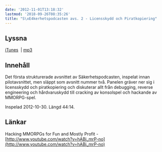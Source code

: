 ```yaml
---
date: '2012-11-01T13:18:32'
lastmod: '2018-09-26T08:35:26'
title: "S\xE4kerhetspodcasten avs. 2 - Licensskydd och Piratkopiering"
---
```

## Lyssna

[iTunes](https://itunes.apple.com/se/podcast/sakerhetspodcasten-2-licensskydd/id576469997?i=123598103&l=en)
 \| [mp3](http://traffic.libsyn.com/sakerhetspodcasten/Sakerhetspodcast_2_-_Piratkopiering_och_licensskydd.mp3)

## Innehåll

Det första strukturerade avsnittet av Säkerhetspodcasten, inspelat innan pilotavsnittet,
men släppt som avsnitt nummer två. Panelen gräver ner sig i licensskydd och piratkopiering
och diskuterar allt från debugging, reverse engineering och hårdvaruskydd till cracking
av konsolspel och hackande av MMORPG-spel.

Inspelad 2012-10-30. Längd 44:14.

## Länkar

Hacking MMORPGs for Fun and Mostly Profit -  [http://www.youtube.com/watch?v=hABj_mrP-no](http://www.youtube.com/watch?v=hABj_mrP-no)


